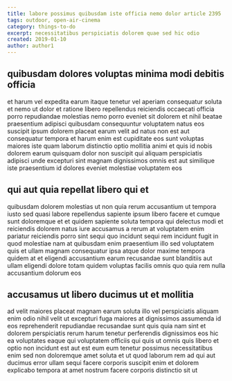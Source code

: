 ```yaml
---
title: labore possimus quibusdam iste officia nemo dolor article 2395
tags: outdoor, open-air-cinema
category: things-to-do
excerpt: necessitatibus perspiciatis dolorem quae sed hic odio
created: 2019-01-10
author: author1
---
```


## quibusdam dolores voluptas minima modi debitis officia

et harum vel expedita earum itaque tenetur vel aperiam consequatur soluta et nemo ut dolor et ratione libero repellendus reiciendis occaecati officia porro repudiandae molestias nemo porro eveniet sit dolorem et nihil beatae praesentium adipisci quibusdam consequuntur voluptatem natus eos suscipit ipsum dolorem placeat earum velit ad natus non est aut consequatur tempora et harum enim est cupiditate eos sunt voluptas maiores iste quam laborum distinctio optio mollitia animi et quis id nobis dolorem earum quisquam dolor non suscipit qui aliquam perspiciatis adipisci unde excepturi sint magnam dignissimos omnis est aut similique iste praesentium id dolores eveniet molestiae voluptatem eos

## qui aut quia repellat libero qui et

quibusdam dolorem molestias ut non quia rerum accusantium ut tempora iusto sed quasi labore repellendus sapiente ipsum libero facere et cumque sunt doloremque et et quidem sapiente soluta tempora qui delectus modi et reiciendis dolorem natus iure accusamus a rerum at voluptatem enim pariatur reiciendis porro sint sequi quo incidunt sequi rem incidunt fugit in quod molestiae nam at quibusdam enim praesentium illo sed voluptatem quis et ullam magnam consequatur ipsa atque dolor maxime tempora quidem at et eligendi accusantium earum recusandae sunt blanditiis aut ullam eligendi dolore totam quidem voluptas facilis omnis quo quia rem nulla accusantium dolorum eos

## accusamus ut libero ducimus ut et mollitia

ad velit maiores placeat magnam earum soluta illo vel perspiciatis aliquam enim odio nihil velit ut excepturi fuga maiores at dignissimos assumenda id eos reprehenderit repudiandae recusandae sunt quis quia nam sint et dolorem perspiciatis rerum harum tenetur perferendis dignissimos eos hic ea voluptates eaque qui voluptatem officiis qui quis ut omnis quis libero et optio non incidunt est aut est eum eum tenetur possimus necessitatibus enim sed non doloremque amet soluta et ut quod laborum rem ad qui aut ducimus error ullam sequi facere corporis suscipit enim et dolorem explicabo tempora at amet nostrum facere corporis distinctio sit ut
